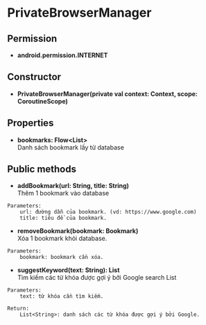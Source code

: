 

# PrivateBrowserManager

## Permission
- **android.permission.INTERNET**

## Constructor
- **PrivateBrowserManager(private val context: Context, scope: CoroutineScope)**

## Properties
- **bookmarks: Flow<List<Bookmark>>**\
Danh sách bookmark lấy từ database
## Public methods
- **addBookmark(url: String, title: String)**\
Thêm 1 bookmark vào database
  
```
Parameters:
    url: đường dẫn của bookmark. (vd: https://www.google.com)
    title: tiêu đề của bookmark.
```

- **removeBookmark(bookmark: Bookmark)**\
Xóa 1 bookmark khỏi database.
```
Parameters:
    bookmark: bookmark cần xóa.
```
- **suggestKeyword(text: String): List<String>**\
Tìm kiếm các từ khóa được gợi ý bởi Google search
  List<String>
  
```
Parameters:
    text: từ khóa cần tìm kiếm.
    
Return:
    List<String>: danh sách các từ khóa được gợi ý bởi Google.
```



